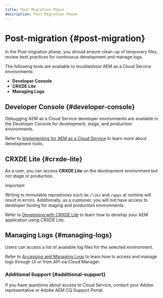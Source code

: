```yaml
---
title: Post Migration Phase
description: Post Migration Phase
---
```


# Post-migration {#post-migration}

In the Post-migration phase, you should ensure clean-up of temporary files, review best practices for continuous development and manage logs.

The following tools are available to troubleshoot AEM as a Cloud Service environments:

* **Developer Console**
* **CRXDE Lite**
* **Managing Logs**


## Developer Console {#developer-console}

Debugging AEM as a Cloud Service developer environments are available in the Developer Console for development, stage, and production environments.

Refer to [Implementing for AEM as a Cloud Service](https://docs.adobe.com/content/help/en/experience-manager-cloud-service/implementing/developing/development-guidelines.html#aem-as-a-cloud-service-development-tools) to learn more about development tools.

## CRXDE Lite {#crxde-lite}

As a user, you can access **CRXDE Lite** on the development environment but not stage or production. 
  
>[!IMPORTANT]
>Writing to immutable repositories such as `/libs` and `/apps` at runtime will result in errors. Additionally, as a customer, you will not have access to developer tooling for staging and production environments.

Refer to [Developing with CRXDE Lite](https://docs.adobe.com/help/en/experience-manager-65/developing/devtools/developing-with-crxde-lite.html) to learn how to develop your AEM application using CRXDE Lite.

## Managing Logs {#managing-logs}

Users can access a list of available log files for the selected environment.
  
Refer to [Accessing and Managing Logs](https://docs.adobe.com/content/help/en/experience-manager-cloud-service/implementing/using-cloud-manager/manage-logs.html) to learn how to access and manage logs through UI or from API via Cloud Manager.

### Additional Support {#additional-support}

If you have questions about access to Cloud Service, contact your Adobe representative or Adobe AEM CQ Support Portal.
